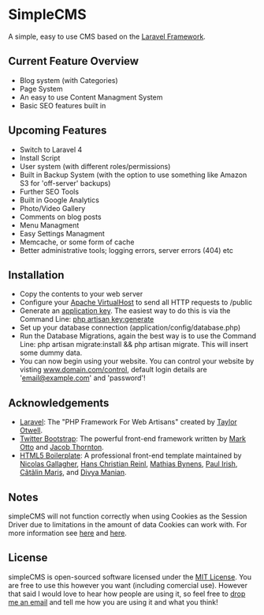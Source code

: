 # SimpleCMS

A simple, easy to use CMS based on the [Laravel Framework](http://laravel.com).

## Current Feature Overview
- Blog system (with Categories)
- Page System
- An easy to use Content Managment System
- Basic SEO features built in

## Upcoming Features
- Switch to Laravel 4
- Install Script
- User system (with different roles/permissions)
- Built in Backup System (with the option to use something like Amazon S3 for 'off-server' backups)
- Further SEO Tools
- Built in Google Analytics
- Photo/Video Gallery
- Comments on blog posts
- Menu Managment
- Easy Settings Managment
- Memcache, or some form of cache
- Better administrative tools; logging errors, server errors (404) etc

## Installation
- Copy the contents to your web server
- Configure your [Apache VirtualHost](http://laravel.com/docs/install#server-configuration) to send all HTTP requests to /public
- Generate an [application key](http://laravel.com/docs/install#basic-configuration). The easiest way to do this is via the Command Line: [php artisan key:generate](http://laravel.com/docs/artisan/commands#application-configuration)
- Set up your database connection (application/config/database.php)
- Run the Database Migrations, again the best way is to use the Command Line: php artisan migrate:install && php artisan migrate. This will insert some dummy data.
- You can now begin using your website. You can control your website by visting www.domain.com/control, default login details are 'email@example.com' and 'password'!

## Acknowledgements
- [Laravel](http://laravel.com): The "PHP Framework For Web Artisans" created by [Taylor Otwell](https://twitter.com/taylorotwell).
- [Twitter Bootstrap](http://twitter.github.com/bootstrap/): The powerful front-end framework written by [Mark Otto](https://twitter.com/mdo) and [Jacob Thornton](https://twitter.com/fat).
- [HTML5 Boilerplate](http://html5boilerplate.com/): A professional front-end template maintained by [Nicolas Gallagher](http://nicolasgallagher.com/), [Hans Christian Reinl](http://drublic.de/), [Mathias Bynens](http://mathiasbynens.be/), [Paul Irish](http://paulirish.com/), [Cãtãlin Mariş](https://twitter.com/alrra), and [Divya Manian](http://nimbupani.com/).

## Notes

simpleCMS will not function correctly when using Cookies as the Session Driver due to limitations in the amount of data Cookies can work with. For more information see [here](http://goo.gl/qO5qT) and [here](http://goo.gl/cxqFB).

## License

simpleCMS is open-sourced software licensed under the [MIT License](http://en.wikipedia.org/wiki/MIT_License). You are free to use this however you want (including comercial use). However that said I would love to hear how people are using it, so feel free to [drop me an email](mailto:tom@beingtomgreen.com) and tell me how you are using it and what you think!